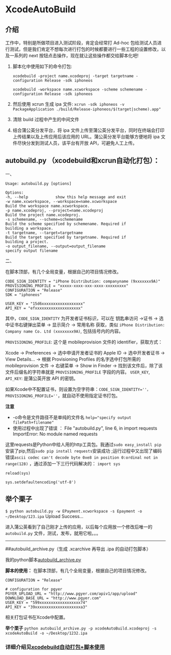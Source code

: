 # XcodeAutoBuild

## 介绍
工作中，特别是所做项目进入测试阶段，肯定会经常打 Ad-hoc 包给测试人员进行测试，但是我们肯定不想每次进行打包的时候都要进行一些工程的设置修改，以及一系列的 next 按钮点击操作，现在就让这些操作都交给脚本化吧!

1. 脚本化中使用如下的命令打包:

    `xcodebuild -project name.xcodeproj -target targetname -configuration Release -sdk iphoneos `

    `xcodebuild -workspace name.xcworkspace -scheme schemename -configuration Release -sdk iphoneos`

2. 然后使用 xcrun 生成 ipa 文件:
    `xcrun -sdk iphoneos -v PackageApplication ./build/Release-iphoneos/$(target|scheme).app"`

3. 清除 build 过程中产生的中间文件
4. 结合蒲公英分发平台，将 ipa 文件上传至蒲公英分发平台，同时在终端会打印上传结果以及上传应用后该应用的 URL。蒲公英分发平台能够方便地将 ipa 文件尽快分发到测试人员，该平台有开放 API，可避免人工上传。

## autobuild.py （xcodebuild和xcrun自动化打包）：
一、
```
Usage: autobuild.py [options]

Options:
-h, --help            show this help message and exit
-w name.xcworkspace, --workspace=name.xcworkspace
Build the workspace name.xcworkspace.
-p name.xcodeproj, --project=name.xcodeproj
Build the project name.xcodeproj.
-s schemename, --scheme=schemename
Build the scheme specified by schemename. Required if
building a workspace.
-t targetname, --target=targetname
Build the target specified by targetname. Required if
building a project.
-o output_filename, --output=output_filename
specify output filename
```
二、

在脚本顶部，有几个全局变量，根据自己的项目情况修改。
```
CODE_SIGN_IDENTITY = "iPhone Distribution: companyname (9xxxxxxx9A)"
PROVISIONING_PROFILE = "xxxxx-xxxx-xxx-xxxx-xxxxxxxxx"
CONFIGURATION = "Release"
SDK = "iphoneos"

USER_KEY = "15d6xxxxxxxxxxxxxxxxxx"
API_KEY = "efxxxxxxxxxxxxxxxxxxxx"
```
其中，`CODE_SIGN_IDENTITY` 为开发者证书标识，可以在 钥匙串访问 ->证书 -> 选中证书右键弹出菜单 -> 显示简介 -> 常用名称 获取，类似 `iPhone Distribution: Company name Co. Ltd (xxxxxxxx9A)`, 包括括号内的内容。

`PROVISIONING_PROFILE`: 这个是 mobileprovision 文件的 identifier，获取方式：

Xcode -> Preferences -> 选中申请开发者证书的 Apple ID -> 选中开发者证书 -> View Details… -> 根据 Provisioning Profiles 的名字选中打包所需的 mobileprovision 文件 -> 右键菜单 -> Show in Finder -> 找到该文件后，除了该文件后缀名的字符串就是 `PROVISIONING_PROFILE` 字段的内容。
`USER_KEY`, `API_KEY`: 是蒲公英开放 API 的密钥。

如果Xcode中不配置证书，则设置为空字符串：`CODE_SIGN_IDENTITY=''，PROVISIONING_PROFILE=''`，就自动不使用指定证书打包。

**注意**

- -o命令是文件路径不是单纯的文件名 `help="specify output filePath+filename"`
- 使用过程中出现了错误 ：
File "autobuild.py", line 6, in <module>
import requests
ImportError: No module named requests

这里requests是Python中给人用的http工具包。我通过`sudo easy_install pip`安装了pip,然后`sudo pip install requests`安装成功 ;运行过程中又出现了编码错误`ascii codec can't decode byte 0xe8 in position 0:ordinal not in range(128)` ，通过添加一下三行代码解决的：
`import sys`

`reload(sys)`

`sys.setdefaultencoding('utf-8')`



## 举个栗子
`$ python autobuild.py -w EPayment.xcworkspace -s Epayment -o ~/Desktop/123.ipa`
Upload Success...

进入蒲公英看到了自己刚才上传的应用，以后每个应用放一个修改后唯一的`autobuild.py` 文件，测试，发布，就用它啦。。。

***

##autobuild_archive.py（生成 .xcarchive 再导出 .ipa 的自动打包脚本）

我的python脚本[autobuild_archive.py](https://github.com/safiriGitHub/XcodeAutoBuild)

**脚本的使用：**
在脚本顶部，有几个全局变量，根据自己的项目情况修改。
```
CONFIGURATION = "Release"

# configuration for pgyer
PGYER_UPLOAD_URL = "http://www.pgyer.com/apiv1/app/upload"
DOWNLOAD_BASE_URL = "http://www.pgyer.com"
USER_KEY = "599xxxxxxxxxxxxxxxxxx74"
API_KEY = "39xxxxxxxxxxxxxxxxxxxxa3"
```
相关打包证书在Xcode中配置。

**举个栗子**
`python autobuild_archive.py -p xcodeAutoBuild.xcodeproj -s xcodeAutoBuild -o ~/Desktop/1232.ipa`


### 详细介绍见[xcodebuild自动打包+脚本使用](http://www.jianshu.com/p/2d1c6fdc88f2)
